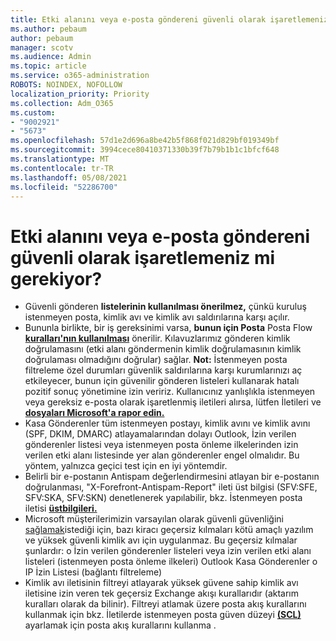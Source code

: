 ```yaml
---
title: Etki alanını veya e-posta göndereni güvenli olarak işaretlemeniz mi gerekiyor?
ms.author: pebaum
author: pebaum
manager: scotv
ms.audience: Admin
ms.topic: article
ms.service: o365-administration
ROBOTS: NOINDEX, NOFOLLOW
localization_priority: Priority
ms.collection: Adm_O365
ms.custom:
- "9002921"
- "5673"
ms.openlocfilehash: 57d1e2d696a8be42b5f868f021d829bf019349bf
ms.sourcegitcommit: 3994cece80410371330b39f7b79b1b1c1bfcf648
ms.translationtype: MT
ms.contentlocale: tr-TR
ms.lasthandoff: 05/08/2021
ms.locfileid: "52286700"
---
```

# <a name="need-to-mark-a-domain-or-email-sender-safe"></a>Etki alanını veya e-posta göndereni güvenli olarak işaretlemeniz mi gerekiyor?

- Güvenli gönderen **listelerinin kullanılması önerilmez,** çünkü kuruluş istenmeyen posta, kimlik avı ve kimlik avı saldırılarına karşı açılır.
- Bununla birlikte, bir iş gereksinimi varsa, **bunun için Posta** Posta Flow **[kuralları'nın kullanılması](https://docs.microsoft.com/microsoft-365/security/office-365-security/create-safe-sender-lists-in-office-365?view=o365-worldwide#recommended-use-mail-flow-rules)** önerilir. Kılavuzlarımız gönderen kimlik doğrulamasını (etki alanı göndermenin kimlik doğrulamasının kimlik doğrulaması olmadığını doğrular) sağlar. **Not:** İstenmeyen posta filtreleme özel durumları güvenlik saldırılarına karşı kurumlarınızı aç etkileyecer, bunun için güvenilir gönderen listeleri kullanarak hatalı pozitif sonuç yönetimine izin veririz. Kullanıcınız yanlışlıkla istenmeyen veya gereksiz e-posta olarak işaretlenmiş iletileri alırsa, lütfen İletileri ve **[dosyaları Microsoft'a rapor edin.](https://protection.office.com/reportsubmission)**
- Kasa Gönderenler tüm istenmeyen postayı, kimlik avını ve kimlik  avını (SPF, DKIM, DMARC) atlayamalarından dolayı Outlook, İzin verilen gönderenler listesi veya istenmeyen posta önleme ilkelerinden izin verilen etki alanı listesinde yer alan gönderenler engel olmalıdır. Bu yöntem, yalnızca geçici test için en iyi yöntemdir.
- Belirli bir e-postanın Antispam değerlendirmesini atlayan bir e-postanın doğrulanması, "X-Forefront-Antispam-Report" ileti üst bilgisi (SFV:SFE, SFV:SKA, SFV:SKN) denetlenerek yapılabilir, bkz. İstenmeyen posta iletisi **[üstbilgileri.](https://docs.microsoft.com/microsoft-365/security/office-365-security/anti-spam-message-headers)**
- Microsoft müşterilerimizin varsayılan olarak güvenli güvenliğini [sağlamak](https://docs.microsoft.com/microsoft-365/security/office-365-security/secure-by-default#exceptions)istediği için, bazı kiracı geçersiz kılmaları kötü amaçlı yazılım ve yüksek güvenli kimlik avı için uygulanmaz. Bu geçersiz kılmalar şunlardır: o İzin verilen gönderenler listeleri veya izin verilen etki alanı listeleri (istenmeyen posta önleme ilkeleri) Outlook Kasa Gönderenler o IP İzin Listesi (bağlantı filtreleme) 
- Kimlik avı iletisinin filtreyi atlayarak yüksek güvene sahip kimlik avı iletisine izin veren tek geçersiz Exchange akışı kurallarıdır (aktarım kuralları olarak da bilinir). Filtreyi atlamak üzere posta akış kurallarını kullanmak için bkz. İletilerde istenmeyen posta güven düzeyi **[(SCL)](https://docs.microsoft.com/microsoft-365/security/office-365-security/use-mail-flow-rules-to-set-the-spam-confidence-level-scl-in-messages)** ayarlamak için posta akış kurallarını kullanma .